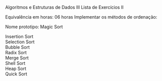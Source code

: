 Algoritmos e Estruturas de Dados III 
Lista de Exercícios II 
 
Equivalência em horas: 06 horas
Implementar os métodos de ordenação:

Nome prototipo: Magic Sort

Insertion Sort</br>
Selection Sort</br>
Bubble Sort</br>
Radix Sort</br>
Merge Sort</br>
Shell Sort</br>
Heap Sort</br>
Quick Sort</br>
